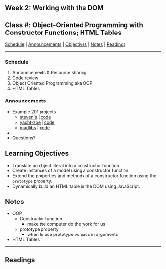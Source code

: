 ## **Week 2: Working with the DOM**
## Class #: Object-Oriented Programming with Constructor Functions; HTML Tables

[Schedule](#schedule) | [Announcements](#announcements) | [Objectives](#learning-objectives) | [Notes](#notes) | [Readings](#readings)


<hr></hr>

### Schedule
1. Announcements & Resource sharing
1. Code review 
1. Object Oriented Programming aka OOP
1. HTML Tables

### Announcements
* Example 201 projects
    * [steven's](https://hpats67.github.io/memory-card/) | [code](https://github.com/hpats67/memory-card)
    * [yacht-zoe](https://yachtzoes.github.io/yachtzoe_project/game.html) | [code](https://github.com/yachtzoes/yachtzoe_project)
    * [madlibs](http://brandon-parker.github.io/mortality/index.html) | [code](https://github.com/Brandon-Parker/mortality)
*
* Questions?

## Learning Objectives
- Translate an object literal into a constructor function.
- Create instances of a model using a constructor function.
- Extend the properties and methods of a constructor function using the `prototype` property.
- Dynamically build an HTML table in the DOM using JavaScript.

## Notes
* OOP
    * Constructor function
        * make the computer do the work for us
    * prototype property
        * when to use prototype vs pass in arguments
* HTML Tables

<hr></hr>

## Readings